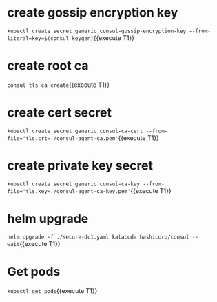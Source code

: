 # create gossip encryption key
`kubectl create secret generic consul-gossip-encryption-key --from-literal=key=$(consul keygen)`{{execute T1}}

# create root ca
`consul tls ca create`{{execute T1}}

# create cert secret
`kubectl create secret generic consul-ca-cert --from-file='tls.crt=./consul-agent-ca.pem'`{{execute T1}}

# create private key secret
`kubectl create secret generic consul-ca-key --from-file='tls.key=./consul-agent-ca-key.pem'`{{execute T1}}

# helm upgrade
`helm upgrade -f ./secure-dc1.yaml katacoda hashicorp/consul --wait`{{execute T1}}

# Get pods

`kubectl get pods`{{execute T1}}
